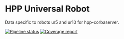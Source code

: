 # HPP Universal Robot

Data specific to robots ur5 and ur10 for hpp-corbaserver.

[![Pipeline status](https://gepgitlab.laas.fr/humanoid-path-planner/hpp-universal-robot/badges/master/pipeline.svg)](https://gepgitlab.laas.fr/humanoid-path-planner/hpp-universal-robot/commits/master)
[![Coverage report](https://gepgitlab.laas.fr/humanoid-path-planner/hpp-universal-robot/badges/master/coverage.svg?job=doc-coverage)](http://projects.laas.fr/gepetto/doc/humanoid-path-planner/hpp-universal-robot/master/coverage/)

